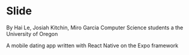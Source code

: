 # Slide

By Hai Le, Josiah Kitchin, Miro Garcia
Computer Science students a the University of Oregon

A mobile dating app written with React Native on the Expo framework
